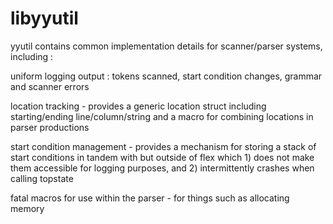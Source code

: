 # libyyutil

yyutil contains common implementation details for scanner/parser systems, including :

uniform logging output : tokens scanned, start condition changes, grammar and scanner errors

location tracking - provides a generic location struct including starting/ending
line/column/string and a macro for combining locations in parser productions

start condition management - provides a mechanism for storing a stack of start conditions in tandem
with but outside of flex which 1) does not make them accessible for logging purposes, and 2)
intermittently crashes when calling topstate
  
fatal macros for use within the parser - for things such as allocating memory
